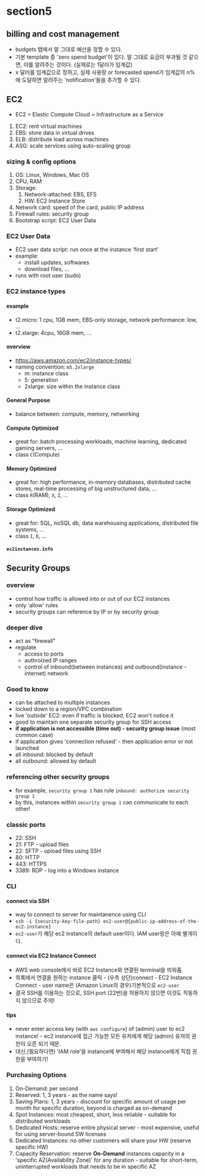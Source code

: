 # section5

## billing and cost management

- budgets 탭에서 말 그대로 예산을 정할 수 있다.
- 기본 template 중 'zero spend budget'이 있다. 말 그대로 요금이 부과될 것 같으면, 이를 알려주는 것이다. (실제로는 1달러가 임계값)
- x 달러를 임계값으로 정하고, 실제 사용량 or forecasted spend가 임계값의 n%에 도달하면 알려주는 'notification'들을 추가할 수 있다.

## EC2

- EC2 = Elastic Compute Cloud = Infrastructure as a Service

1. EC2: rent virtual machines
2. EBS: store data in virtual drives
3. ELB: distribute load across machines
4. ASG: scale services using auto-scaling group

### sizing & config options

1. OS: Linux, Windows, Mac OS
2. CPU, RAM
3. Storage:
    1. Network-attached: EBS, EFS
    2. HW: EC2 Instance Store
4. Network card: speed of the card, public IP address
5. Firewall rules: security group
6. Bootstrap script: EC2 User Data

### EC2 User Data

- EC2 user data script: run once at the instance 'first start'
- example:
    - install updates, softwares
    - download files, ...
- runs with root user (sudo)

### EC2 instance types

#### example

- t2.micro: 1 cpu, 1GB mem, EBS-only storage, network performance: low, ...
- t2.xlarge: 4cpu, 16GB mem, ...

#### overview

- <https://aws.amazon.com/ec2/instance-types/>
- naming convention: `m5.2xlarge`
    - m: instance class
    - 5: generation
    - 2xlarge: size within the instance class

#### General Purpose

- balance between: compute, memory, networking

#### Compute Optimized

- great for: batch processing workloads, machine learning, dedicated gaming servers, ...
- class `C`(Compute)

#### Memory Optimized

- great for: high performance, in-memory databases, distributed cache stores, real-time processing of big unstructured data, ...
- class `R`(RAM), `X`, `Z`, ...

#### Storage Optimized

- great for: SQL, noSQL db, data warehousing applications, distributed file systems, ...
- class `I`, `D`, ...

#### `ec2instances.info`

## Security Groups

### overview

- control how traffic is allowed into or out of our EC2 instances
- only 'allow' rules
- security groups can reference by IP or by security group

### deeper dive

- act as "firewall"
- regulate
    - access to ports
    - authroized IP ranges
    - control of inbound(between instances) and outbound(instance - internet) network

### Good to know

- can be attached to multiple instances
- locked down to a region/VPC combination
- live 'outside' EC2: even if traffic is blocked, EC2 won't notice it
- good to maintain one separate security group for SSH access
- **if application is not accessible (time out) - security group issue** (most common case)
- if application gives 'connection refused' - then application error or not launched
- all inbound: blocked by default
- all outbound: allowed by default

### referencing other security groups

- for example, `security group 1` has rule `inbound: authorize security group 1`
- by this, instances within `security group 1` can communicate to each other!

### classic ports

- 22: SSH
- 21: FTP - upload files
- 22: SFTP - upload files using SSH
- 80: HTTP
- 443: HTTPS
- 3389: RDP - log into a Windows instance

### CLI

#### connect via SSH

- way to connect to server for maintanence using CLI
- `ssh -i {security-key-file-path} ec2-user@{public-ip-address-of-the-ec2-instance}`
- `ec2-user`가 해당 ec2 instance의 default user이다. IAM user랑은 아예 별개이다.

#### connect via EC2 Instance Connect

- AWS web console에서 바로 EC2 Instance와 연결된 terminal을 띄워줌. 
- 목록에서 연결을 원하는 instance 클릭 - (우측 상단)connect - EC2 Instance Connect - user name은 (Amazon Linux의 경우)기본적으로 `ec2-user`
- 결국 SSH를 이용하는 것으로, SSH port (22번)을 허용하지 않으면 이것도 작동하지 않으므로 주의!

#### tips

- never enter access key (with `aws configure`) of (admin) user to ec2 instance! - ec2 instance에 접근 가능한 모든 유저에게 해당 (admin) 유저의 권한이 오픈 되기 때문.
- 대신,(필요하다면) 'IAM role'을 instance에 부여해서 해당 instance에게 직접 권한을 부여하기!

### Purchasing Options

1. On-Demand: per second
2. Reserved: 1, 3 years - as the name says!
3. Saving Plans: 1, 3 years - discount for specific amount of usage per month for specific duration, beyond is charged as on-demand
4. Spot Instances: most cheapest, short, less reliable - suitable for distributed workloads
5. Dedicated Hosts: reserve entire physical server - most expensive, useful for using server-bound SW licenses
6. Dedicated Instances: no other customers will share your HW (reserve specific HW)
7. Capacity Reservation: reserve **On-Demand** instances capacity in a 'specific AZ(Availability Zone)' for any duration - suitable for short-term, uninterrupted workloads that needs to be in specific AZ
